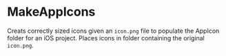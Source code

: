 # MakeAppIcons

Creats correctly sized icons given an `icon.png` file to populate the AppIcon folder for an iOS project. Places icons in folder containing the original `icon.png`.
